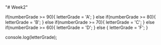 "# Week2" 

 if(numberGrade >= 90){
     letterGrade = 'A';
 } else if(numberGrade >= 80){
     letterGrade = 'B';
 } else if(numberGrade >= 70){
     letterGrade = 'C';
 } else if(numberGrade >= 60){
     letterGrade = 'D';
 } else {
     letterGrade = 'F';
 }
 
 console.log(letterGrade);
 
